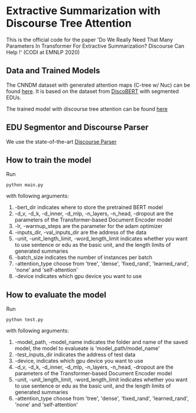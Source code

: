 # Extractive Summarization with Discourse Tree Attention
This is the official code for the paper 'Do We Really Need That Many Parameters In Transformer For Extractive Summarization? Discourse Can Help !' (CODI at EMNLP 2020)

## Data and Trained Models
The CNNDM dataset with generated attention maps (C-tree w/ Nuc) can be found [here](https://drive.google.com/drive/folders/17UNXb7ls-t18OKN54HHM7YMksqawBtGa?usp=sharing). It is based on the dataset from [DiscoBERT](https://github.com/jiacheng-xu/DiscoBERT) with segmented EDUs.

The trained model with discourse tree attention can be found [here](https://drive.google.com/drive/folders/1Hg0IkE42YPyUZpufZXm6OOMsEdhoQSy3?usp=sharing)

## EDU Segmentor and Discourse Parser
We use the state-of-the-art [Discourse Parser](https://github.com/yizhongw/StageDP)

## How to train the model
Run 
```
python main.py 
```
with following arguments:

1. -bert_dir indicates where to store the pretrained BERT model
2. -d_v, -d_k, -d_inner, -d_mlp, -n_layers, -n_head, -dropout are the parameters of the Transformer-based Document Encoder model
3. -lr, -warmup_steps are the parameter for the adam optimizer
4. -inputs_dir, -val_inputs_dir are the address of the data
5. -unit, -unit_length_limit, -word_length_limit indicates whether you want to use sentence or edu as the basic unit, and the length limits of generated summaries
6. -batch_size indicates the number of instances per batch
7. -attention_type choose from 'tree', 'dense', 'fixed_rand', 'learned_rand', 'none' and 'self-attention'
8. -device indicates which gpu device you want to use

## How to evaluate the model
Run 
```
python test.py
```
with following arguments:

1. -model_path, -model_name indicates the folder and name of the saved model, the model to evalueate is 'model_path/model_name'
2. -test_inputs_dir indicates the address of test data
3. -device, indicates which gpu device you want to use
4. -d_v, -d_k, -d_inner, -d_mlp, -n_layers, -n_head, -dropout are the parameters of the Transformer-based Document Encoder model
5. -unit, -unit_length_limit, -word_length_limit indicates whether you want to use sentence or edu as the basic unit, and the length limits of generated summaries
6. -attention_type choose from 'tree', 'dense', 'fixed_rand', 'learned_rand', 'none' and 'self-attention'
